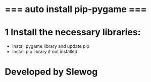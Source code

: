 # === auto install pip-pygame ===

# 1 Install the necessary libraries:
- Install pygame library and update pip
- Install pip library if not installed

# Developed by Slewog
